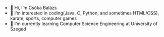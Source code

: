 - 👋 Hi, I’m Csóka Balázs
- 👀 I’m interested in coding(Java, C, Python, and sometimes HTML/CSS), karate, sports, computer games
- 🌱 I’m currently learning Computer Science Engineering at University of Szeged 

<!---
bcsoka99/bcsoka99 is a ✨ special ✨ repository because its `README.md` (this file) appears on your GitHub profile.
You can click the Preview link to take a look at your changes.
--->
